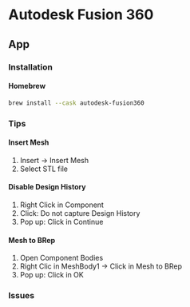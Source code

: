 # Autodesk Fusion 360

<!--
https://app.pluralsight.com/paths/skill/fusion-360-core-skills

https://www.linkedin.com/learning/fusion-360-essential-training-2/use-fusion-360-to-turn-your-ideas-into-designs
https://www.linkedin.com/learning/learning-fusion-360-3/getting-started-with-fusion-360
https://www.linkedin.com/learning/fusion-360-tips-tricks-and-techniques/welcome
https://www.linkedin.com/learning/introduction-to-geometric-dimensioning-and-tolerancing/faster-cheaper-better-parts
-->

## App

### Installation

#### Homebrew

```sh
brew install --cask autodesk-fusion360
```

### Tips

#### Insert Mesh

1. Insert -> Insert Mesh
2. Select STL file

#### Disable Design History

1. Right Click in Component
2. Click: Do not capture Design History
3. Pop up: Click in Continue

#### Mesh to BRep

1. Open Component Bodies
2. Right Clic in MeshBody1 -> Click in Mesh to BRep
3. Pop up: Click in OK

### Issues

<!-- ####

```log
Warning: The selected DXF file does not contain units information. The design's units will be used. You can change this with the Units dropdown.
```

TODO -->

<!-- ####

```log
Error: The selected DXF file contains some unsupported geometry, such as 3D objects. Insert DXF has only inserted layers containing supported 2D geometry. To import a DXF with 3D geometry, use Upload in the Data Panel.

The selected DXF file does not contain units information. The design's units will be used. You can change this with the Units dropdown.
```

TODO -->
